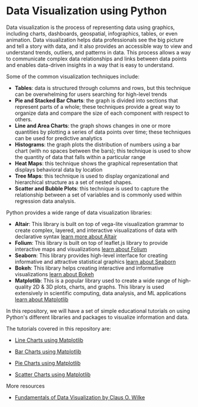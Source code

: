 # Data Visualization using Python

Data visualization is the process of representing data using graphics, including charts, dashboards, geospatial, infographics, tables, or even animation. Data visualization helps data professionals see the big picture and tell a story with data, and it also provides an accessible way to view and understand trends, outliers, and patterns in data. This process allows a way to communicate complex data relationships and links between data points and enables data-driven insights in a way that is easy to understand.


Some of the common visualization techniques include: 

+ **Tables**: data is structured through columns and rows, but this technique can be overwhelming for users searching for high-level trends
+ **Pie and Stacked Bar Charts**: the graph is divided into sections that represent parts of a whole; these techniques provide a great way to organize data and compare the size of each component with respect to others.
+ **Line and Area Charts**: the graph shows changes in one or more quantities by plotting a series of data points over time; these techniques can be used for predictive analytics
+ **Histograms**: the graph plots the distribution of numbers using a bar chart (with no spaces between the bars); this technique is used to show the quantity of data that falls within a particular range
+ **Heat Maps**: this technique shows the graphical representation that displays behavioral data by location
+ **Tree Maps**: this technique is used to display organizational and hierarchical structure as a set of nested shapes.
+ **Scatter and Bubble Plots**: this technique is used to capture the relationship between a set of variables and is commonly used within regression data analysis.



Python provides a wide range of data visualization libraries:

+ **Altair**: This library is built on top of vega-lite visualization grammar to create complex, layered, and interactive visualizations of data with declarative syntax [learn more about Altair](https://altair-viz.github.io)
+ **Folium**: This library is built on top of leaflet.js library to provide interactive maps and visualizations [learn about Folium](https://pypi.org/project/folium/)
+ **Seaborn**: This library provides high-level interface for creating informative and attractive statistical graphics [learn about Seaborn](https://seaborn.pydata.org)
+ **Bokeh**: This library helps creating interactive and informative visualizations [learn about Bokeh](http://bokeh.org)
+ **Matplotlib**: This is a popular library used to create a wide range of high-quality 2D & 3D plots, charts, and graphs. This library is used extensively in scientific computing, data analysis, and ML applications  [learn about Matplotlib](https://matplotlib.org)

  
In this repository, we will have a set of simple educational tutorials on using Python's different libraries and packages to visualize information and data. 

The tutorials covered in this repository are:
+ [Line Charts using Matplotlib](https://github.com/AEEldin/LineChart-Matplotlib)

+ [Bar Charts using Matplotlib](https://github.com/AEEldin/BarChart-Matplotlib)
  
+ [Pie Charts using Matplotlib](https://github.com/AEEldin/PieChart-Matplotlib)

+ [Scatter Charts using Matplotlib](https://github.com/AEEldin/ScatterChart-Matplotlib)



More resources

+ [Fundamentals of Data Visualization by Claus O. Wilke](https://clauswilke.com/dataviz/)
